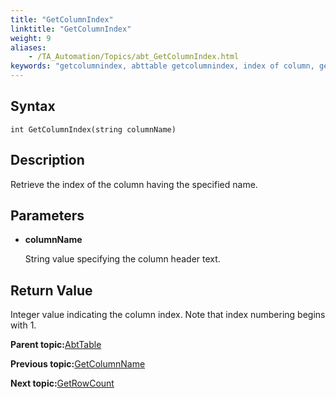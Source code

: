 ```yaml
--- 
title: "GetColumnIndex"
linktitle: "GetColumnIndex"
weight: 9
aliases: 
    - /TA_Automation/Topics/abt_GetColumnIndex.html
keywords: "getcolumnindex, abttable getcolumnindex, index of column, get index of column with name, column index"
---
```


## Syntax

`int GetColumnIndex(string columnName)`

## Description

Retrieve the index of the column having the specified name.

## Parameters

-   **columnName**

    String value specifying the column header text.


## Return Value

Integer value indicating the column index. Note that index numbering begins with 1.

**Parent topic:**[AbtTable](/TA_Automation/Topics/abt_AbtTable.html)

**Previous topic:**[GetColumnName](/TA_Automation/Topics/abt_GetColumnName_13.html)

**Next topic:**[GetRowCount](/TA_Automation/Topics/abt_GetRowCount_13.html)

